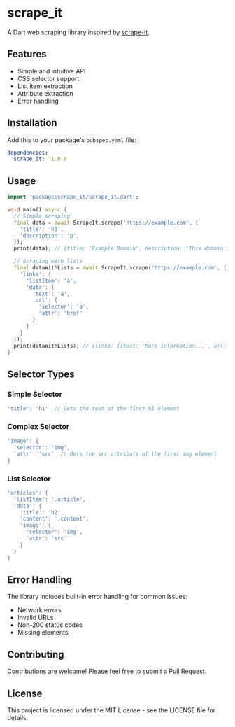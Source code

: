 # scrape_it

A Dart web scraping library inspired by [scrape-it](https://www.npmjs.com/package/scrape-it).

## Features

- Simple and intuitive API
- CSS selector support
- List item extraction
- Attribute extraction
- Error handling

## Installation

Add this to your package's `pubspec.yaml` file:

```yaml
dependencies:
  scrape_it: ^1.0.0
```

## Usage

```dart
import 'package:scrape_it/scrape_it.dart';

void main() async {
  // Simple scraping
  final data = await ScrapeIt.scrape('https://example.com', {
    'title': 'h1',
    'description': 'p',
  });
  print(data); // {title: 'Example Domain', description: 'This domain is...'}

  // Scraping with lists
  final dataWithLists = await ScrapeIt.scrape('https://example.com', {
    'links': {
      'listItem': 'a',
      'data': {
        'text': 'a',
        'url': {
          'selector': 'a',
          'attr': 'href'
        }
      }
    }
  });
  print(dataWithLists); // {links: [{text: 'More information...', url: 'https://...'}]}
}
```

## Selector Types

### Simple Selector
```dart
'title': 'h1'  // Gets the text of the first h1 element
```

### Complex Selector
```dart
'image': {
  'selector': 'img',
  'attr': 'src'  // Gets the src attribute of the first img element
}
```

### List Selector
```dart
'articles': {
  'listItem': '.article',
  'data': {
    'title': 'h2',
    'content': '.content',
    'image': {
      'selector': 'img',
      'attr': 'src'
    }
  }
}
```

## Error Handling

The library includes built-in error handling for common issues:

- Network errors
- Invalid URLs
- Non-200 status codes
- Missing elements

## Contributing

Contributions are welcome! Please feel free to submit a Pull Request.

## License

This project is licensed under the MIT License - see the LICENSE file for details.
